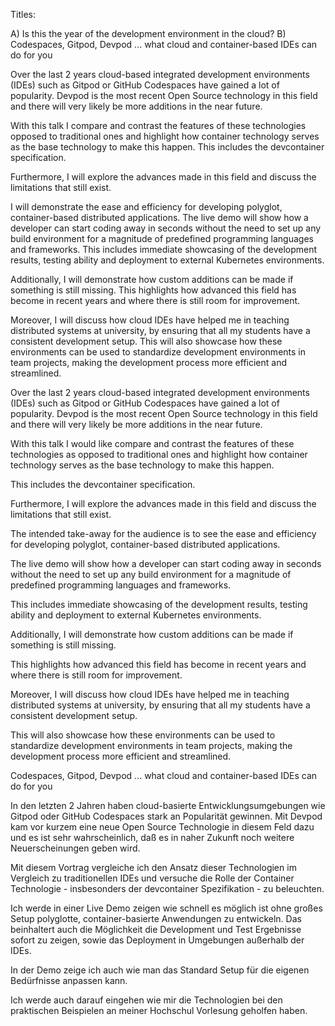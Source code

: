 Titles:

A) Is this the year of the development environment in the cloud?
B) Codespaces, Gitpod, Devpod ... what cloud and container-based IDEs can do for you


Over the last 2 years cloud-based integrated development environments (IDEs) such as Gitpod or GitHub Codespaces have gained a lot of popularity. Devpod is the most recent Open Source technology in this field and there will very likely be more additions in the near future.

With this talk I compare and contrast the features of these technologies opposed to traditional ones and highlight how container technology serves as the base technology to make this happen.
This includes the devcontainer specification.

Furthermore, I will explore the advances made in this field and discuss the limitations that still exist.

I will demonstrate the ease and efficiency for developing polyglot, container-based distributed applications.
The live demo will show how a developer can start coding away in seconds without the need to set up any build environment for a magnitude of predefined programming languages and frameworks.
This includes immediate showcasing of the development results, testing ability and deployment to external Kubernetes environments.

Additionally, I will demonstrate how custom additions can be made if something is still missing.
This highlights how advanced this field has become in recent years and where there is still room for improvement.

Moreover, I will discuss how cloud IDEs have helped me in teaching distributed systems at university, by ensuring that all my students have a consistent development setup.
This will also showcase how these environments can be used to standardize development environments in team projects, making the development process more efficient and streamlined.

Over the last 2 years cloud-based integrated development environments (IDEs) such as Gitpod or GitHub Codespaces have gained a lot of popularity. Devpod is the most recent Open Source technology in this field and there will very likely be more additions in the near future.



With this talk I would like compare and contrast the features of these technologies as opposed to traditional ones and highlight how container technology serves as the base technology to make this happen.

This includes the devcontainer specification.



Furthermore, I will explore the advances made in this field and discuss the limitations that still exist.



The intended take-away for the audience is to see the ease and efficiency for developing polyglot, container-based distributed applications.

The live demo will show how a developer can start coding away in seconds without the need to set up any build environment for a magnitude of predefined programming languages and frameworks.

This includes immediate showcasing of the development results, testing ability and deployment to external Kubernetes environments.



Additionally, I will demonstrate how custom additions can be made if something is still missing.

This highlights how advanced this field has become in recent years and where there is still room for improvement.



Moreover, I will discuss how cloud IDEs have helped me in teaching distributed systems at university, by ensuring that all my students have a consistent development setup.

This will also showcase how these environments can be used to standardize development environments in team projects, making the development process more efficient and streamlined.



Codespaces, Gitpod, Devpod ... what cloud and container-based IDEs can do for you

In den letzten 2 Jahren haben cloud-basierte Entwicklungsumgebungen wie Gitpod oder GitHub Codespaces stark an Popularität gewinnen. Mit Devpod kam vor kurzem eine neue Open Source Technologie in diesem Feld dazu und es ist sehr wahrscheinlich, daß es in naher Zukunft noch weitere Neuerscheinungen geben wird.

Mit diesem Vortrag vergleiche ich den Ansatz dieser Technologien im Vergleich zu traditionellen IDEs und versuche die Rolle der Container Technologie - insbesonders der devcontainer Spezifikation - zu beleuchten.

Ich werde in einer Live Demo zeigen wie schnell es möglich ist ohne großes Setup polyglotte, container-basierte Anwendungen zu entwickeln. Das beinhaltert auch die Möglichkeit die Development und Test Ergebnisse sofort zu zeigen, sowie das Deployment in Umgebungen außerhalb der IDEs.

In der Demo zeige ich auch wie man das Standard Setup für die eigenen Bedürfnisse anpassen kann.

Ich werde auch darauf eingehen wie mir die Technologien bei den praktischen Beispielen an meiner Hochschul Vorlesung geholfen haben.
